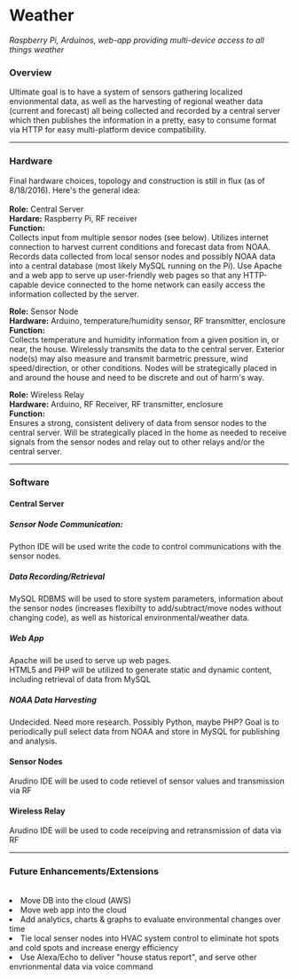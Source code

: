 # Weather
<i>Raspberry Pi, Arduinos, web-app providing multi-device access to all things weather</i>

<h3>Overview</h3>
Ultimate goal is to have a system of sensors gathering localized envionmental data, as well as the harvesting of regional weather data (current and forecast) all being collected and recorded by a central server which then publishes the information in a pretty, easy to consume format via HTTP for easy multi-platform device compatibility.
<hr>
<h3>Hardware</h3>
Final hardware choices, topology and construction is still in flux (as of 8/18/2016).  Here's the general idea:<br><br>
<B>Role:</b> Central Server<br>
<B>Hardare:</b> Raspberry Pi, RF receiver<br>
<B>Function:</b><br>
Collects input from multiple sensor nodes (see below). Utilizes internet connection to harvest current conditions and forecast data from NOAA.  Records data collected from local sensor nodes and possibly NOAA data into a central database (most likely MySQL running on the Pi). Use Apache and a web app to serve up user-friendly web pages so that any HTTP-capable device connected to the home network can easily access the information collected by the server.<br>

<B>Role:</b>  Sensor Node<br>
<B>Hardware:</b> Arduino, temperature/humidity sensor, RF transmitter, enclosure<br>
<B>Function:</b><br>
Collects temperature and humidity information from a given position in, or near, the house.  Wirelessly transmits the data to the central server. Exterior node(s) may also measure and transmit barmetric pressure, wind speed/direction, or other conditions. Nodes will be strategically placed in and around the house and need to be discrete and out of harm's way.

<b>Role:</b>  Wireless Relay<br>
<B>Hardware:</b> Arduino, RF Receiver, RF transmitter, enclosure<br>
<b>Function:</b><br>
Ensures a strong, consistent delivery of data from sensor nodes to the central server.  Will be strategically placed in the home as needed to receive signals from the sensor nodes and relay out to other relays and/or the central server.
<hr>
<h3>Software</h3>
<h4><b>Central Server</b></h4>
<h5>Sensor Node Communication:</h5>
Python IDE will be used write the code to control communications with the sensor nodes.<br>

<h5>Data Recording/Retrieval</h5>
MySQL RDBMS will be used to store system parameters, information about the sensor nodes (increases flexibilty to add/subtract/move nodes without changing code), as well as historical environmental/weather data.<br>

<h5>Web App</h5>
Apache will be used to serve up web pages.<br>
HTML5 and PHP will be utilized to generate static and dynamic content, including retrieval of data from MySQL<br>

<h5>NOAA Data Harvesting</h5>
Undecided.  Need more research. Possibly Python, maybe PHP? Goal is to periodically pull select data from NOAA and store in MySQL for publishing and analysis.<br>

<h4><b>Sensor Nodes</h4></b>
Arudino IDE will be used to code retievel of sensor values and transmission via RF<br>

<h4><b>Wireless Relay</h4></b>
Arudino IDE will be used to code receipving and retransmission of data via RF<br>

<hr>
<h3>Future Enhancements/Extensions</h3><br>
<list>
<li>Move DB into the cloud (AWS)</li>
<li>Move web app into the cloud</li>
<li>Add analytics, charts & graphs to evaluate environmental changes over time</li>
<li>Tie local senser nodes into HVAC system control to eliminate hot spots and cold spots and increase energy efficiency</li>
<li>Use Alexa/Echo to deliver "house status report", and serve other envrionmental data via voice command</li>
</list>
